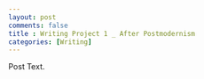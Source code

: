 ```yaml
---
layout: post
comments: false
title : Writing Project 1 _ After Postmodernism
categories: [Writing]
---
```

Post Text.
